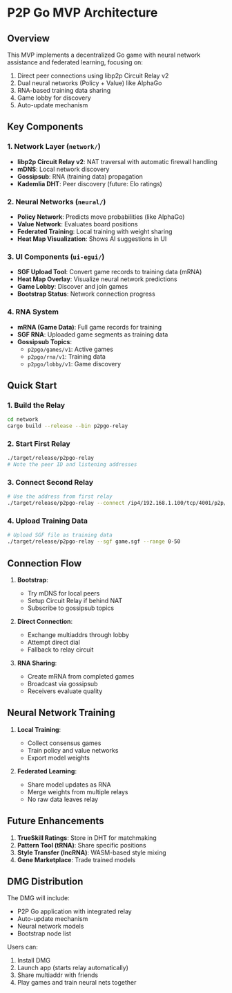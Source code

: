 # P2P Go MVP Architecture

## Overview

This MVP implements a decentralized Go game with neural network assistance and federated learning, focusing on:
1. Direct peer connections using libp2p Circuit Relay v2
2. Dual neural networks (Policy + Value) like AlphaGo
3. RNA-based training data sharing
4. Game lobby for discovery
5. Auto-update mechanism

## Key Components

### 1. Network Layer (`network/`)
- **libp2p Circuit Relay v2**: NAT traversal with automatic firewall handling
- **mDNS**: Local network discovery
- **Gossipsub**: RNA (training data) propagation
- **Kademlia DHT**: Peer discovery (future: Elo ratings)

### 2. Neural Networks (`neural/`)
- **Policy Network**: Predicts move probabilities (like AlphaGo)
- **Value Network**: Evaluates board positions
- **Federated Training**: Local training with weight sharing
- **Heat Map Visualization**: Shows AI suggestions in UI

### 3. UI Components (`ui-egui/`)
- **SGF Upload Tool**: Convert game records to training data (mRNA)
- **Heat Map Overlay**: Visualize neural network predictions
- **Game Lobby**: Discover and join games
- **Bootstrap Status**: Network connection progress

### 4. RNA System
- **mRNA (Game Data)**: Full game records for training
- **SGF RNA**: Uploaded game segments as training data
- **Gossipsub Topics**: 
  - `p2pgo/games/v1`: Active games
  - `p2pgo/rna/v1`: Training data
  - `p2pgo/lobby/v1`: Game discovery

## Quick Start

### 1. Build the Relay
```bash
cd network
cargo build --release --bin p2pgo-relay
```

### 2. Start First Relay
```bash
./target/release/p2pgo-relay
# Note the peer ID and listening addresses
```

### 3. Connect Second Relay
```bash
# Use the address from first relay
./target/release/p2pgo-relay --connect /ip4/192.168.1.100/tcp/4001/p2p/12D3KooW...
```

### 4. Upload Training Data
```bash
# Upload SGF file as training data
./target/release/p2pgo-relay --sgf game.sgf --range 0-50
```

## Connection Flow

1. **Bootstrap**: 
   - Try mDNS for local peers
   - Setup Circuit Relay if behind NAT
   - Subscribe to gossipsub topics

2. **Direct Connection**:
   - Exchange multiaddrs through lobby
   - Attempt direct dial
   - Fallback to relay circuit

3. **RNA Sharing**:
   - Create mRNA from completed games
   - Broadcast via gossipsub
   - Receivers evaluate quality

## Neural Network Training

1. **Local Training**:
   - Collect consensus games
   - Train policy and value networks
   - Export model weights

2. **Federated Learning**:
   - Share model updates as RNA
   - Merge weights from multiple relays
   - No raw data leaves relay

## Future Enhancements

1. **TrueSkill Ratings**: Store in DHT for matchmaking
2. **Pattern Tool (tRNA)**: Share specific positions
3. **Style Transfer (lncRNA)**: WASM-based style mixing
4. **Gene Marketplace**: Trade trained models

## DMG Distribution

The DMG will include:
- P2P Go application with integrated relay
- Auto-update mechanism
- Neural network models
- Bootstrap node list

Users can:
1. Install DMG
2. Launch app (starts relay automatically)
3. Share multiaddr with friends
4. Play games and train neural nets together